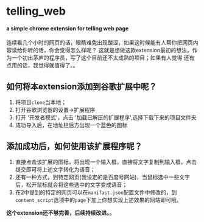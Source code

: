 # telling_web
#### a simple chrome extension for telling web page

连续看几个小时的网页的话，眼睛难免出现酸涩，如果这时候能有人帮你把网页内容读给你听的话，你会觉得怎么样呢？
这就是想做这款extension最初的想法，作为一个初出茅庐的程序员，写了这个目前还不太成熟的项目；如果有人觉得
还有点用的话，我觉得就值得了。。

## 如何将本extension添加到谷歌扩展中呢？
1. 将项目`clone`当本地；
2. 打开谷歌浏览器的设置->扩展程序
3. 打开 '开发者模式'，点击 '加载已解压的扩展程序',选择下载下来的项目文件夹
4. 成功导入后，在地址栏后方出现一个蓝色的图标

## 添加成功后，如何使用该扩展程序呢？
1. 直接点击该扩展的图标，将出现一个输入框，直接将文字复制到输入框，点击提交即可将上述文字转化为语音；
2. 还有一种方式，到特定网页(我设定的是百度号网站)，当鼠标选中一些文字后，松开鼠标就会将这些选中的文字变成语音；
3. 在2中提到的特定的网页可以在`manifast.json`配置文件中修改的，到`content_script`选项中的`page`下加上你想实现上述效果的网站即可哦。

 <strong>这个extension还不够完善，后续持续改进。。</strong>
